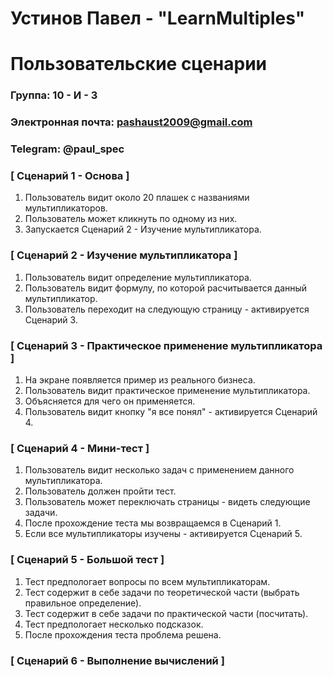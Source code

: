 # Устинов Павел - "LearnMultiples"
# Пользовательские сценарии

### Группа: 10 - И - 3
### Электронная почта: pashaust2009@gmail.com
### Telegram: @paul_spec


### [ Сценарий 1 - Основа ]

1. Пользователь видит около 20 плашек с названиями мультипликаторов.
2. Пользователь может кликнуть по одному из них.
3. Запускается Сценарий 2 - Изучение мультипликатора.

### [ Сценарий 2 - Изучение мультипликатора ]

1. Пользователь видит определение мультипликатора.
2. Пользователь видит формулу, по которой расчитывается данный мультипликатор.
3. Пользователь переходит на следующую страницу - активируется Сценарий 3.

### [ Сценарий 3 - Практическое применение мультипликатора ]

1. На экране появляется пример из реального бизнеса.
2. Пользователь видит практическое применение мультипликатора.
3. Объясняется для чего он применяется.
4. Пользователь видит кнопку "я все понял" - активируется Сценарий 4.

### [ Сценарий 4 - Мини-тест ]

1. Пользователь видит несколько задач с применением данного мультипликатора.
2. Пользователь должен пройти тест.
3. Пользователь может переключать страницы - видеть следующие задачи.
4. После прохождение теста мы возвращаемся в Сценарий 1.
5. Если все мультипликаторы изучены - активируется Сценарий 5.
   
### [ Сценарий 5 - Большой тест ]

1. Тест предпологает вопросы по всем мультипликаторам.
2. Тест содержит в себе задачи по теоретической части (выбрать правильное определение).
3. Тест содержит в себе задачи по практической части (посчитать).
4. Тест предпологает несколько подсказок.
5. После прохождения теста проблема решена.

### [ Сценарий 6 - Выполнение вычислений ]


